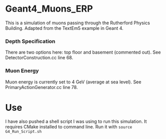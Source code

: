 Geant4_Muons_ERP
================

This is a simulation of muons passing through the Rutherford Physics Building. Adapted from the TextEm5 example in Geant 4. 

### Depth Specification

There are two options here: top floor and basement (commented out). See DetectorConstruction.cc line 68.

### Muon Energy

Muon energy is currently set to 4 GeV (average at sea level). See PrimaryActionGenerator.cc line 78.

# Use

I have also pushed a shell script I was using to run this simulation. It requires CMake installed to command line. Run it with `source G4_Run_Script.sh`